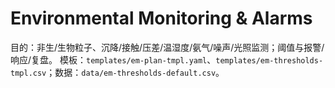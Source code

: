 # Environmental Monitoring & Alarms

目的：非生/生物粒子、沉降/接触/压差/温湿度/氨气/噪声/光照监测；阈值与报警/响应/复盘。
模板：`templates/em-plan-tmpl.yaml`、`templates/em-thresholds-tmpl.csv`；数据：`data/em-thresholds-default.csv`。
